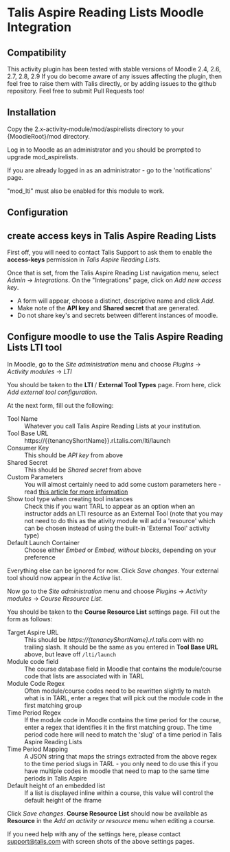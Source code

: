 Talis Aspire Reading Lists Moodle Integration
=============================================

Compatibility
-------------

This activity plugin has been tested with stable versions of Moodle 2.4, 2.6, 2.7, 2.8, 2.9
If you do become aware of any issues affecting the plugin, then feel free to raise them with Talis directly, or by adding issues to the github repository.  Feel free to submit Pull Requests too!


Installation
------------

Copy the 2.x-activity-module/mod/aspirelists directory to your {MoodleRoot}/mod directory.

Log in to Moodle as an administrator and you should be prompted to upgrade mod_aspirelists.

If you are already logged in as an administrator - go to the 'notifications' page.

"mod_lti" must also be enabled for this module to work.

Configuration
-------------

## create access keys in Talis Aspire Reading Lists

First off, you will need to contact Talis Support to ask them to enable the **access-keys** permission in *Talis Aspire Reading Lists*.

Once that is set, from the Talis Aspire Reading List navigation menu, select *Admin* -> *Integrations*.  On the "Integrations" page, click on *Add new access key*.

* A form will appear, choose a distinct, descriptive name and click *Add*.
* Make note of the **API key** and **Shared secret** that are generated.
* Do not share key's and secrets between different instances of moodle.

## Configure moodle to use the Talis Aspire Reading Lists LTI tool

In Moodle, go to the *Site administration* menu and choose *Plugins* -> *Activity modules* -> *LTI*

You should be taken to the **LTI** / **External Tool Types** page.  From here, click *Add external tool configuration*.

At the next form, fill out the following:

<dl>
    <dt>Tool Name</dt>
    <dd>Whatever you call Talis Aspire Reading Lists at your institution.</dd>
    <dt>Tool Base URL</dt>
    <dd>https://{{tenancyShortName}}.rl.talis.com/lti/launch</dd>
    <dt>Consumer Key</dt>
    <dd>This should be <em>API key</em> from above</dd>
    <dt>Shared Secret</dt>
    <dd>This should be <em>Shared secret</em> from above</dd>
    <dt>Custom Parameters</dt>
    <dd>You will almost certainly need to add some custom parameters here - read <a href="http://knowledge.talis.com/articles/tarl-lti/#parameters" title="link to TARL LTI article">this article for more information</a></dd>
    <dt>Show tool type when creating tool instances</dt>
    <dd>Check this if you want TARL to appear as an option when an instructor adds an LTI resource as an External Tool (note that you may not need to do this as the ativity module will add a 'resource' which can be chosen instead of using the built-in 'External Tool' activity type)</dd>
    <dt>Default Launch Container</dt>
    <dd>Choose either <em>Embed</em> or <em>Embed, without blocks</em>, depending on your preference</dd>
</dl>

Everything else can be ignored for now.  Click *Save changes*.  Your external tool should now appear in the *Active* list.

Now go to the *Site administration* menu and choose *Plugins* -> *Activity modules* -> *Course Resource List*.

You should be taken to the **Course Resource List** settings page.  Fill out the form as follows:

<dl>
    <dt>Target Aspire URL</dt>
    <dd>This should be <em>https://{tenancyShortName}.rl.talis.com</em> with no trailing slash.  It should be the same as you entered in <strong>Tool Base URL</strong> above, but leave off <code>/lti/launch</code></dd>
    <dt>Module code field</dt>
    <dd>The course database field in Moodle that contains the module/course code that lists are associated with in TARL</dd>
    <dt>Module Code Regex</dt>
    <dd>Often module/course codes need to be rewritten slightly to match what is in TARL, enter a regex that will pick out the module code in the first matching group</dd>
    <dt>Time Period Regex</dt>
    <dd>If the module code in Moodle contains the time period for the course, enter a regex that identifies it in the first matching group. The time period code here will need to match the 'slug' of a time period in Talis Aspire Reading Lists</dd>
    <dt>Time Period Mapping</dt>
    <dd>A JSON string that maps the strings extracted from the above regex to the time period slugs in TARL - you only need to do use this if you have multiple codes in moodle that need to map to the same time periods in Talis Aspire</dd>
    <dt>Default height of an embedded list</dt>
    <dd>If a list is displayed inline within a course, this value will control the default height of the iframe</dd>
</dl>

Click *Save changes*.  **Course Resource List** should now be available as **Resource** in the *Add an activity or resource*
menu when editing a course.

If you need help with any of the settings here, please contact [support@talis.com](mailto:support@talis.com) with screen shots of the above settings pages.



